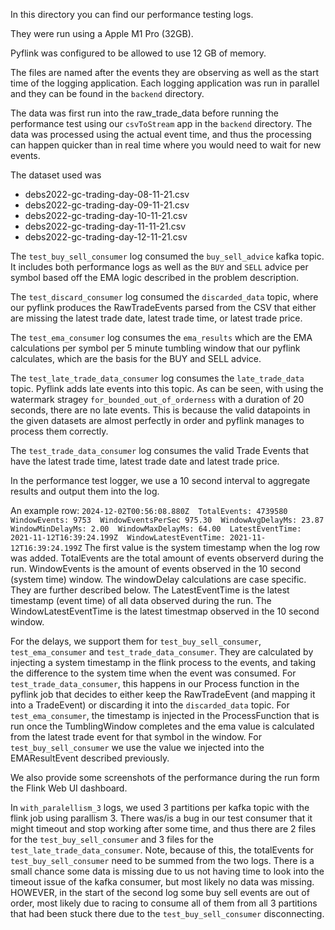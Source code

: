 In this directory you can find our performance testing logs.

They were run using a Apple M1 Pro (32GB).

Pyflink was configured to be allowed to use 12 GB of memory.

The files are named after the events they are observing as well as the start time of the logging application.
Each logging application was run in parallel and they can be found in the `backend` directory.

The data was first run into the raw_trade_data before running the performance test using our `csvToStream` app in the `backend` directory. The data was processed using the actual event time, and thus the processing can happen
quicker than in real time where you would need to wait for new events.

The dataset used was

- debs2022-gc-trading-day-08-11-21.csv
- debs2022-gc-trading-day-09-11-21.csv
- debs2022-gc-trading-day-10-11-21.csv
- debs2022-gc-trading-day-11-11-21.csv
- debs2022-gc-trading-day-12-11-21.csv

The `test_buy_sell_consumer` log consumed the `buy_sell_advice` kafka topic. It includes both performance
logs as well as the `BUY` and `SELL` advice per symbol based off the EMA logic described in the problem description.

The `test_discard_consumer` log consumed the `discarded_data` topic, where our pyflink produces the RawTradeEvents
parsed from the CSV that either are missing the latest trade date, latest trade time, or latest trade price.

The `test_ema_consumer` log consumes the `ema_results` which are the EMA calculations per symbol per 5 minute tumbling window
that our pyflink calculates, which are the basis for the BUY and SELL advice.

The `test_late_trade_data_consumer` log consumes the `late_trade_data` topic. Pyflink adds late events into this
topic. As can be seen, with using the watermark stragey `for_bounded_out_of_orderness` with a duration of 20 seconds,
there are no late events. This is because the valid datapoints in the given datasets are almost perfectly in order
and pyflink manages to process them correctly.

The `test_trade_data_consumer` log consumes the valid Trade Events that have the latest trade time, latest trade date
and latest trade price.

In the performance test logger, we use a 10 second interval to aggregate results and output them into the log.

An example row: `2024-12-02T00:56:08.880Z  TotalEvents: 4739580  WindowEvents: 9753  WindowEventsPerSec 975.30  WindowAvgDelayMs: 23.87  WindowMinDelayMs: 2.00  WindowMaxDelayMs: 64.00  LatestEventTime: 2021-11-12T16:39:24.199Z  WindowLatestEventTime: 2021-11-12T16:39:24.199Z`
The first value is the system timestamp when the log row was added. TotalEvents are the total amount of events
observerd during the run. WindowEvents is the amount of events observed in the 10 second (system time) window.
The windowDelay calculations are case specific. They are further described below. The LatestEventTime is the latest
timestamp (event time) of all data observed during the run. The WindowLatestEventTime is the latest timestmap observed
in the 10 second window.

For the delays, we support them for `test_buy_sell_consumer`, `test_ema_consumer` and `test_trade_data_consumer`.
They are calculated by injecting a system timestamp in the flink process to the events, and taking the difference
to the system time when the event was consumed.
For `test_trade_data_consumer`, this happens in our Process function in the pyflink job that decides to either
keep the RawTradeEvent (and mapping it into a TradeEvent) or discarding it into the `discarded_data` topic.
For `test_ema_consumer`, the timestamp is injected in the ProcessFunction that is run once the TumblingWindow
completes and the ema value is calculated from the latest trade event for that symbol in the window.
For `test_buy_sell_consumer` we use the value we injected into the EMAResultEvent described previously.

We also provide some screenshots of the performance during the run form the Flink Web UI dashboard.

In `with_paralellism_3` logs, we used 3 partitions per kafka topic with the flink job using parallism 3.
There was/is a bug in our test consumer that it might timeout and stop working after some time, and thus
there are 2 files for the `test_buy_sell_consumer` and 3 files for the `test_late_trade_data_consumer`.
Note, because of this, the totalEvents for `test_buy_sell_consumer` need to be summed from the two logs.
There is a small chance some data is missing due to us not having time to look into the timeout issue
of the kafka consumer, but most likely no data was missing. HOWEVER, in the start of the second log some buy
sell events are out of order, most likely due to racing to consume all of them from all 3 partitions
that had been stuck there due to the `test_buy_sell_consumer` disconnecting.

